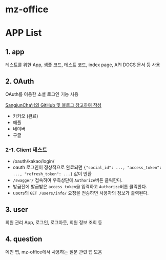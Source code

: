# mz-office

# APP List
## 1. app
테스트를 위한 App, 샘플 코드, 테스트 코드, index page, API DOCS 문서 등 사용

## 2. OAuth
OAuth를 이용한 소셜 로그인 기능 사용

[SangjunCha님의 GitHub 및 블로그 참고하여 작성](https://github.com/SangjunCha-dev/django-oauth)
 - 카카오 (완료)
 - 애플
 - 네이버
 - 구글

### 2-1. Client 테스트
- /oauth/kakao/login/
- oauth 로그인이 정상적으로 완료되면 `{"social_id": ..., "access_token": ..., "refresh_token": ...}` 값이 반환
- `/swagger/` 접속하여 우측상단에 `Authorize`버튼 클릭한다.
- 방금전에 발급받은 `access_token`을 입력하고 `Authorize`버튼 클릭한다.
- users의 `GET /users/info/` 요청을 전송하면 사용자의 정보가 출력된다.

## 3. user
회원 관리 App, 로그인, 로그아웃, 회원 정보 조회 등

## 4. question
메인 앱, mz-office에서 사용하는 질문 관련 앱 모음

